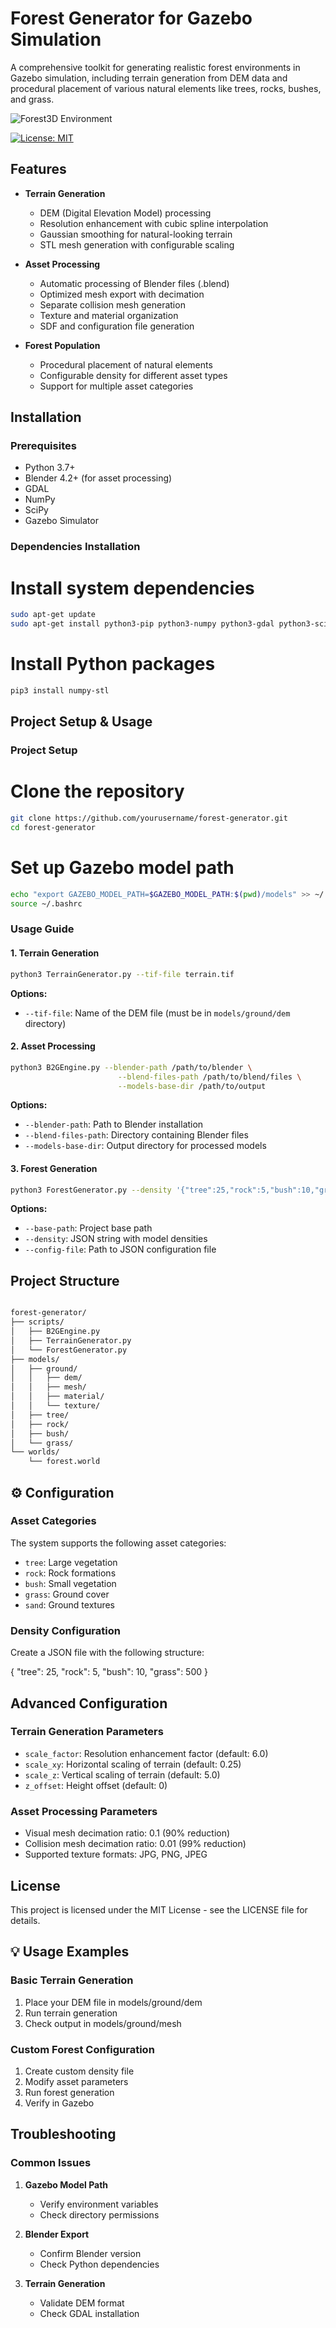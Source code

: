 # Forest Generator for Gazebo Simulation 

A comprehensive toolkit for generating realistic forest environments in Gazebo simulation, including terrain generation from DEM data and procedural placement of various natural elements like trees, rocks, bushes, and grass.

![Forest3D Environment](https://github.com/khalidbourr/Forest3D/blob/main/Screenshot%20from%202024-11-21%2022-29-42.png)


[![License: MIT](https://img.shields.io/badge/License-MIT-yellow.svg)](https://opensource.org/licenses/MIT)

##  Features

- **Terrain Generation**
  - DEM (Digital Elevation Model) processing
  - Resolution enhancement with cubic spline interpolation
  - Gaussian smoothing for natural-looking terrain
  - STL mesh generation with configurable scaling

- **Asset Processing**
  - Automatic processing of Blender files (.blend)
  - Optimized mesh export with decimation
  - Separate collision mesh generation
  - Texture and material organization
  - SDF and configuration file generation

- **Forest Population**
  - Procedural placement of natural elements
  - Configurable density for different asset types
  - Support for multiple asset categories

##  Installation

### Prerequisites

- Python 3.7+
- Blender 4.2+ (for asset processing)
- GDAL
- NumPy
- SciPy
- Gazebo Simulator

### Dependencies Installation

# Install system dependencies

```bash
sudo apt-get update
sudo apt-get install python3-pip python3-numpy python3-gdal python3-scipy
```

# Install Python packages

```bash
pip3 install numpy-stl
```
##  Project Setup & Usage

### Project Setup

# Clone the repository

```bash
git clone https://github.com/yourusername/forest-generator.git
cd forest-generator
```


# Set up Gazebo model path
```bash
echo "export GAZEBO_MODEL_PATH=$GAZEBO_MODEL_PATH:$(pwd)/models" >> ~/.bashrc
source ~/.bashrc
```


### Usage Guide

#### 1. Terrain Generation

```bash
python3 TerrainGenerator.py --tif-file terrain.tif
```

**Options:**
- `--tif-file`: Name of the DEM file (must be in `models/ground/dem` directory)

#### 2. Asset Processing

```bash
python3 B2GEngine.py --blender-path /path/to/blender \
                        --blend-files-path /path/to/blend/files \
                        --models-base-dir /path/to/output
```

**Options:**
- `--blender-path`: Path to Blender installation
- `--blend-files-path`: Directory containing Blender files
- `--models-base-dir`: Output directory for processed models

#### 3. Forest Generation

```bash
python3 ForestGenerator.py --density '{"tree":25,"rock":5,"bush":10,"grass":500}'
```


**Options:**
- `--base-path`: Project base path
- `--density`: JSON string with model densities
- `--config-file`: Path to JSON configuration file

##  Project Structure
```bash

forest-generator/
├── scripts/
│   ├── B2GEngine.py
│   ├── TerrainGenerator.py
│   └── ForestGenerator.py
├── models/
│   ├── ground/
│   │   ├── dem/
│   │   ├── mesh/
│   │   ├── material/
│   │   └── texture/
│   ├── tree/
│   ├── rock/
│   ├── bush/
│   └── grass/
└── worlds/
    └── forest.world

```

## ⚙️ Configuration

### Asset Categories
The system supports the following asset categories:
- `tree`: Large vegetation
- `rock`: Rock formations
- `bush`: Small vegetation
- `grass`: Ground cover
- `sand`: Ground textures

### Density Configuration
Create a JSON file with the following structure:

{
  "tree": 25,
  "rock": 5,
  "bush": 10,
  "grass": 500
}

##  Advanced Configuration

### Terrain Generation Parameters
- `scale_factor`: Resolution enhancement factor (default: 6.0)
- `scale_xy`: Horizontal scaling of terrain (default: 0.25)
- `scale_z`: Vertical scaling of terrain (default: 5.0)
- `z_offset`: Height offset (default: 0)

### Asset Processing Parameters
- Visual mesh decimation ratio: 0.1 (90% reduction)
- Collision mesh decimation ratio: 0.01 (99% reduction)
- Supported texture formats: JPG, PNG, JPEG


##  License

This project is licensed under the MIT License - see the LICENSE file for details.


## 💡 Usage Examples

### Basic Terrain Generation

1. Place your DEM file in models/ground/dem
2. Run terrain generation
3. Check output in models/ground/mesh

### Custom Forest Configuration

1. Create custom density file
2. Modify asset parameters
3. Run forest generation
4. Verify in Gazebo

##  Troubleshooting

### Common Issues

1. **Gazebo Model Path**
   - Verify environment variables
   - Check directory permissions

2. **Blender Export**
   - Confirm Blender version
   - Check Python dependencies

3. **Terrain Generation**
   - Validate DEM format
   - Check GDAL installation

